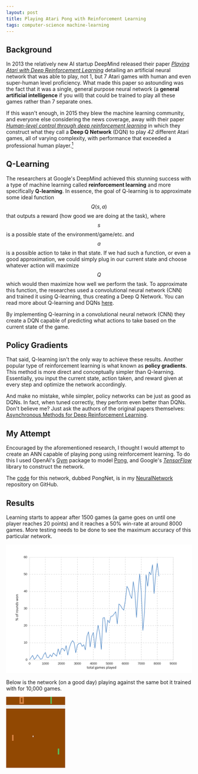 ```yaml
---
layout: post
title: Playing Atari Pong with Reinforcement Learning
tags: computer-science machine-learning
---
```

## Background
In 2013 the relatively new AI startup DeepMind released their paper [*Playing Atari with Deep Reinforcement Learning*](https://arxiv.org/pdf/1312.5602.pdf) detailing an artificial neural network that was able to play, not 1, but 7 Atari games with human and even super-human level proficiency. What made this paper so astounding was the fact that it was a single, general purpose neural network (a **general artificial intelligence** if you will) that could be trained to play all these games rather than 7 separate ones.

If this wasn't enough, in 2015 they blew the machine learning community, and everyone else considering the news coverage, away with their paper [*Human-level control through deep reinforcement learning*](https://storage.googleapis.com/deepmind-media/dqn/DQNNaturePaper.pdf) in which they construct what they call a **Deep Q Network** (DQN) to play *42* different Atari games, all of varying complexity, with performance that exceeded a professional human player.[<sup>1</sup>](https://deepmind.com/research/dqn/)

<!--more-->

## Q-Learning
The researchers at Google's DeepMind achieved this stunning success with a type of machine learning called **reinforcement learning** and more specifically **Q-learning**. In essence, the goal of Q-learning is to approximate some ideal function $$Q(s,a)$$ that outputs a reward (how good we are doing at the task), where $$s$$ is a possible state of the environment/game/etc. and $$a$$ is a possible action to take in that state. If we had such a function, or even a good approximation, we could simply plug in our current state and choose whatever action will maximize $$Q$$ which would then maximize how well we perform the task. To approximate this function, the researches used a convolutional neural network (CNN) and trained it using Q-learning, thus creating a Deep Q Network. You can read more about Q-learning and DQNs [here](https://ai.intel.com/demystifying-deep-reinforcement-learning/).

By implementing Q-learning in a convolutional neural network (CNN) they create a DQN capable of predicting what actions to take based on the current state of the game.

## Policy Gradients
That said, Q-learning isn't the only way to achieve these results. Another popular type of reinforcement learning is what known as **policy gradients**. This method is more direct and conceptually simpler than Q-learning. Essentially, you input the current state, action taken, and reward given at every step and optimize the network accordingly.

And make no mistake, while simpler, policy networks can be just as good as DQNs. In fact, when tuned correctly, they perform even better than DQNs. Don't believe me? Just ask the authors of the original papers themselves:
[Asynchronous Methods for Deep Reinforcement Learning](https://arxiv.org/pdf/1602.01783.pdf).

## My Attempt
<!-- Encouraged by the aforementioned research, I thought I would attempt to create an ANN capable of playing pong using reinforcement learning. Using OpenAI's [Gym](https://gym.openai.com) package to model [Pong](https://gym.openai.com/envs/Pong-v0/), and Google's [*TensorFlow*](https://www.tensorflow.org/) library to construct the network, I'll attempt to explain the code, its results, and its accuracy. -->
Encouraged by the aforementioned research, I thought I would attempt to create an ANN capable of playing pong using reinforcement learning. To do this I used OpenAI's [Gym](https://gym.openai.com) package to model [Pong](https://gym.openai.com/envs/Pong-v0/), and Google's [*TensorFlow*](https://www.tensorflow.org/) library to construct the network.

The [code](https://github.com/ozanerhansha/NeuralNetworks/tree/master/src/pongRL) for this network, dubbed PongNet, is in my [NeuralNetwork](https://github.com/ozanerhansha/NeuralNetworks) repository on GitHub.

## Results
Learning starts to appear after 1500 games (a game goes on until one player reaches 20 points) and it reaches a 50% win-rate at around 8000 games. More testing needs to be done to see the maximum accuracy of this particular network.

![pongdata](/assets/projects/pongdata.png?style=centerme)

Below is the network (on a good day) playing against the same bot it trained with for 10,000 games.

![bc](/assets/projects/pongai.gif?style=centerme)

